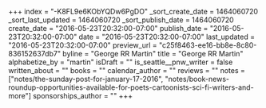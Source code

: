 +++
index = "-K8FL9e6KObYQDw6PgDO"
_sort_create_date = 1464060720
_sort_last_updated = 1464060720
_sort_publish_date = 1464060720
create_date = "2016-05-23T20:32:00-07:00"
publish_date = "2016-05-23T20:32:00-07:00"
date = "2016-05-23T20:32:00-07:00"
last_updated = "2016-05-23T20:32:00-07:00"
preview_url = "c25f8463-ee16-bb8e-8c80-836152637db7"
byline = "George RR Martin"
title = "George RR Martin"
alphabetize_by = "martin"
isDraft = ""
is_seattle__pnw_writer = false
written_about = ""
books = ""
calendar_author = ""
reviews = ""
notes = ["notes/the-sunday-post-for-january-17-2016", "notes/book-news-roundup-opportunities-available-for-poets-cartoonists-sci-fi-writers-and-more"]
sponsorships_author = ""
+++

